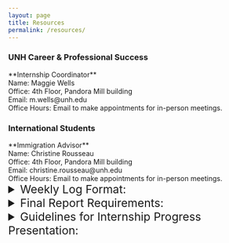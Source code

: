 ```yaml
---
layout: page
title: Resources
permalink: /resources/
---
```


<style>
summary {font-size:23px;}
</style>

<h3>UNH Career & Professional Success</h3>
**Internship Coordinator**<br />
Name:		Maggie Wells<br />
Office:		4th Floor, Pandora Mill building<br />
Email:		m.wells@unh.edu<br />
Office Hours:  Email to make appointments for in-person meetings.<br />

<h3>International Students</h3>
**Immigration Advisor**<br />
Name:		Christine Rousseau<br />
Office:		4th Floor, Pandora Mill building<br />
Email:		christine.rousseau@unh.edu<br />
Office Hours:  Email to make appointments for in-person meetings.<br />

<details>
<summary>Weekly Log Format:</summary>
<p>
For each week that you have worked, you need to submit a separate weekly log file that contains the following information:
<ol>
<li>A title section that includes the following information:<br />
<b>Student’s Name:</b><br />
<b>WEEKLY Log #:</b>  (counting from the first log entry)<br />
<b>From:  ??? To: ???</b> (specify the dates that this weekly report covers)<br />
<b>Today’s Date: ???</b><br />
<b>Name of Agency:</b> e.g. Manchester School District<br />
<b>Number of Hours Worked This Week:</b>  e.g. 15<br />
<b>Cumulative Hours to Date:</b>  e.g. 70<br /></li>
<li>The internship activities during the week which include:
    <ul>
     <li>Activities you have completed.</li>
     <li>Activities in process.</li>
     <li>Activities to be started next week.</li></ul></li>  
<li><b>Reflections:</b> This includes your observation of the work performed during the week, as well as your reflections of how and when your current academic training and preparation, either directly or indirectly, to perform the work assigned.</li></ol>

Please submit each log through the same weekly log assignment submission link.  The file must be saved in PDF format.
</p>
</details>

<details>
<summary>Final Report Requirements:</summary>
<p>
The report must include the following items:
<ol>
<li><b>A Title Page.</b> First page should display student’s full name, internship start and finish dates, company/institution name or the title of research project.</li>

<li><b>A Brief Executive Summary of the Internship.</b> A summary of the company/institution and a short account of the major activities carried out during the internship period. This section should answer the following questions: What is the full title, full mailing address and relevant web links of the company/institution? Specify the products and services produced and offered by the company/institution. For research projects, provide the background of your research topics. (Limit to 1-1.5 pages)</li>

<li><b>Details of Internship Activities.</b> This is the main body of your report. Questions to be answered in this section include the following.
<ul>
<li>What CS/IT related tasks did you perform?</li>
<li>What kind of technologies and tools did you use?</li>
<li>What is the relationship of the work to your major studies?</li>
<li>What is the comparison between theory (things you have learned in the classroom) and practice (things you did or observed at the internship).</li>
</ul>
Use full sentences, instead of bullet points, to describe your work. Focus on what YOU have worked on or accomplished, rather than the technology itself. Do not include the weekly log of the internship activities, but use the log records to build your writing in a structured and organized way. You need to have minimal 4 pages (not including figures and tables) for this section.</li>

<li><b>Self-assessment of the Internship Experience.</b> In this section you should answer the following questions:
<ul>
<li>What did you learn from your experience?</li>
<li>What were the benefits to you?</li>
<li>How do you think the internship activities that you carried out are correlated with your classroom knowledge?</li>
<li>How do you think the internship will influence your future career plans?  Reflection on the internship experiences</li>
<li>Describe what was learned and how it will be apply to your professional career goals</li>
<li>Address whether the profession you learned about during this internship is of interest (why or why not). Identify professions that may be of interest as a result of this experience, and identify actions you will need to take to effectively pursue your chosen career.</li>
<li>Identify additional skills that will need to be developed to ensure career readiness.  This might include learning a new technology, developing a broader network, additional coursework, etc. </li>
<li>What advice would you have for a fellow student and/or faculty member with regard to your experience?</li>
<li>How do you think the internship class activities such as class meetings, progress presentations and guest speakers have helped to improve your skills, knowledge or professional network?</li>
</ul>
Use full sentences, instead of bullet points, in your writing. You need to have minimal 3 pages (not including figures and tables) for this section.
<br>
Grading criteria: 60% content; 20% grammar and mechanics; 20% format.</li>

<li><b>Conclusions.</b> This section should include a summary of key conclusions derived from the internship experience, and general observations about the sector in which your internship company/institution operates. Include your assessment of classroom meetings, progress presentation and invited guest speakers. (Limit to 1 page)</li>
<li><b>Reference.</b></li>
<li><b>Appendices and supplementary material (charts, graphs, pictures, etc.)</b> This section is optional and content of high quality will be considered for up to 10% bonus.</li>
</ol>
The internship report should be between 9-12 pages (not including the title page, figures and tables), size 12 in Times New Roman font and with single-spaced lines.<br><br>  
The report should be saved in PDF format for submission.

</p>
</details>

<details>
<summary>Guidelines for Internship Progress Presentation:</summary>
<p>
The presentation should be kept between 10-15 minutes. The content of the presentation might include, but not restricted to the following:
<ul>
<li>What is the scope of your internship placement or research project work?</li>
<li>How did you find the internship? How did you decided on the research project?</li>
<li>What are the responsibilities/activities of your internship? What is the goal of your research project?</li>
<li>What has been completed and what is yet to be started?</li>
<li>What is your reflection of the work so far?  What difficulties you have encountered?</li>  
<li>What are the helpful information and valued lesson you'd like to share with the class?</li>
</ul>
You should prepare 5-8 slides to aid your presentation. Please keep the number of slides simple and minimum. I'd like to see you present rather than reading off the slides.
<br><br>
You must post your presentation slides at least 24 hours before your scheduled presentation in the MyCourses Discussion Board. Your slides will be shared among students in advance so they will be prepared to ask questions and be engaged in the discussion during the meeting.
<br><br>
After the meeting, each student needs to provide feedback to each of presentation on class
</p>
</details>
